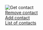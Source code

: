 ![Get contact](https://ibb.co/K9q9PqZ)  
[Remove contact](https://ibb.co/sqbzRT7)  
[Add contact](https://ibb.co/jwVM3XD)  
[List of contacts](https://ibb.co/Wnwh4Yp)  